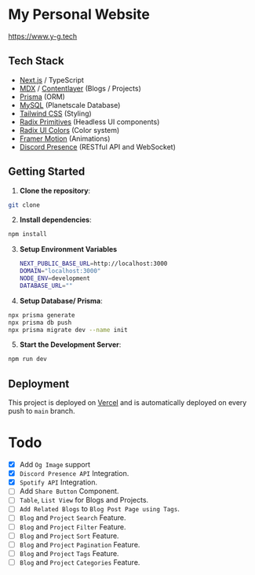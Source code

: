 # My Personal Website

https://www.y-g.tech

## Tech Stack

- [Next.js](nextjs.org) / TypeScript
- [MDX](https://mdxjs.com) / [Contentlayer](https://contentlayer.dev/) (Blogs / Projects)
- [Prisma](https://www.prisma.io) (ORM)
- [MySQL](https://planetscale.com/) (Planetscale Database)
- [Tailwind CSS](https://tailwindcss.com) (Styling)
- [Radix Primitives](https://www.radix-ui.com/primitives) (Headless UI components)
- [Radix UI Colors](https://www.radix-ui.com/colors) (Color system)
- [Framer Motion](https://www.framer.com/motion/) (Animations)
- [Discord Presence](https://github.com/Phineas/lanyard) (RESTful API and WebSocket)

## Getting Started

1. **Clone the repository**:

```bash
git clone
```

2. **Install dependencies**:

```bash
npm install
```

3. **Setup Environment Variables**

   ```bash
   NEXT_PUBLIC_BASE_URL=http://localhost:3000
   DOMAIN="localhost:3000"
   NODE_ENV=development
   DATABASE_URL=""
   ```

4. **Setup Database/ Prisma**:

```bash
npx prisma generate
npx prisma db push
npx prisma migrate dev --name init
```

5. **Start the Development Server**:

```bash
npm run dev
```

## Deployment

This project is deployed on [Vercel](https://vercel.com) and is automatically deployed on every push to `main` branch.

# Todo

- [x] Add `Og Image` support
- [x] `Discord Presence API` Integration.
- [x] `Spotify API` Integration.
- [ ] Add `Share Button` Component.
- [ ] `Table`, `List View` for Blogs and Projects.
- [ ] `Add Related Blogs` to `Blog Post Page using Tags`.
- [ ] `Blog` and `Project` `Search` Feature.
- [ ] `Blog` and `Project` `Filter` Feature.
- [ ] `Blog` and `Project` `Sort` Feature.
- [ ] `Blog` and `Project` `Pagination` Feature.
- [ ] `Blog` and `Project` `Tags` Feature.
- [ ] `Blog` and `Project` `Categories` Feature.

